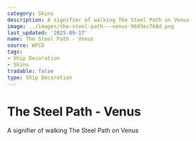 ```yaml
---
category: Skins
description: A signifier of walking The Steel Path on Venus
image: ../images/the-steel-path---venus-9693ec760d.png
last_updated: '2025-09-17'
name: The Steel Path - Venus
source: WFCD
tags:
- Ship Decoration
- Skins
tradable: false
type: Ship Decoration
---
```


# The Steel Path - Venus

A signifier of walking The Steel Path on Venus

